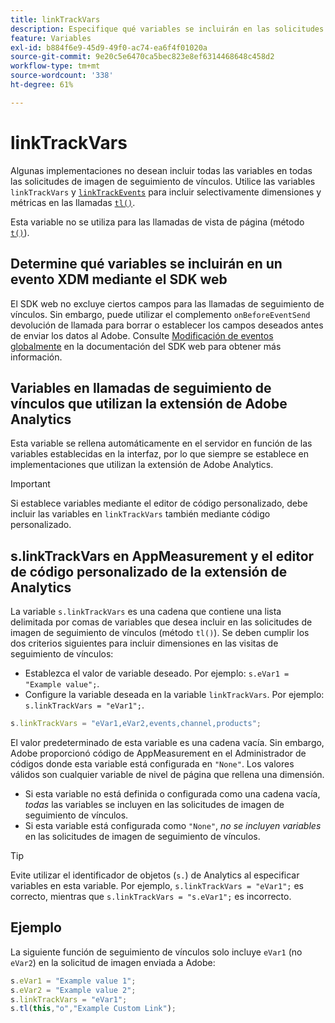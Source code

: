 ```yaml
---
title: linkTrackVars
description: Especifique qué variables se incluirán en las solicitudes de imagen de seguimiento de vínculos.
feature: Variables
exl-id: b884f6e9-45d9-49f0-ac74-ea6f4f01020a
source-git-commit: 9e20c5e6470ca5bec823e8ef6314468648c458d2
workflow-type: tm+mt
source-wordcount: '338'
ht-degree: 61%

---
```


# linkTrackVars

Algunas implementaciones no desean incluir todas las variables en todas las solicitudes de imagen de seguimiento de vínculos. Utilice las variables `linkTrackVars` y [`linkTrackEvents`](linktrackevents.md) para incluir selectivamente dimensiones y métricas en las llamadas [`tl()`](../functions/tl-method.md).

Esta variable no se utiliza para las llamadas de vista de página (método [`t()`](../functions/t-method.md)).

## Determine qué variables se incluirán en un evento XDM mediante el SDK web

El SDK web no excluye ciertos campos para las llamadas de seguimiento de vínculos. Sin embargo, puede utilizar el complemento `onBeforeEventSend` devolución de llamada para borrar o establecer los campos deseados antes de enviar los datos al Adobe. Consulte [Modificación de eventos globalmente](https://experienceleague.adobe.com/docs/experience-platform/edge/fundamentals/tracking-events.html#modifying-events-globally) en la documentación del SDK web para obtener más información.

## Variables en llamadas de seguimiento de vínculos que utilizan la extensión de Adobe Analytics

Esta variable se rellena automáticamente en el servidor en función de las variables establecidas en la interfaz, por lo que siempre se establece en implementaciones que utilizan la extensión de Adobe Analytics.

>[!IMPORTANT]
>
>Si establece variables mediante el editor de código personalizado, debe incluir las variables en `linkTrackVars` también mediante código personalizado.

## s.linkTrackVars en AppMeasurement y el editor de código personalizado de la extensión de Analytics

La variable `s.linkTrackVars` es una cadena que contiene una lista delimitada por comas de variables que desea incluir en las solicitudes de imagen de seguimiento de vínculos (método `tl()`). Se deben cumplir los dos criterios siguientes para incluir dimensiones en las visitas de seguimiento de vínculos:

* Establezca el valor de variable deseado. Por ejemplo: `s.eVar1 = "Example value";`.
* Configure la variable deseada en la variable `linkTrackVars`. Por ejemplo: `s.linkTrackVars = "eVar1";`.

```js
s.linkTrackVars = "eVar1,eVar2,events,channel,products";
```

El valor predeterminado de esta variable es una cadena vacía. Sin embargo, Adobe proporcionó código de AppMeasurement en el Administrador de códigos donde esta variable está configurada en `"None"`. Los valores válidos son cualquier variable de nivel de página que rellena una dimensión.

* Si esta variable no está definida o configurada como una cadena vacía, *todas* las variables se incluyen en las solicitudes de imagen de seguimiento de vínculos.
* Si esta variable está configurada como `"None"`, *no se incluyen variables* en las solicitudes de imagen de seguimiento de vínculos.

>[!TIP]
>
>Evite utilizar el identificador de objetos (`s.`) de Analytics al especificar variables en esta variable. Por ejemplo, `s.linkTrackVars = "eVar1";` es correcto, mientras que `s.linkTrackVars = "s.eVar1";` es incorrecto.

## Ejemplo

La siguiente función de seguimiento de vínculos solo incluye `eVar1` (no `eVar2`) en la solicitud de imagen enviada a Adobe:

```js
s.eVar1 = "Example value 1";
s.eVar2 = "Example value 2";
s.linkTrackVars = "eVar1";
s.tl(this,"o","Example Custom Link");
```

